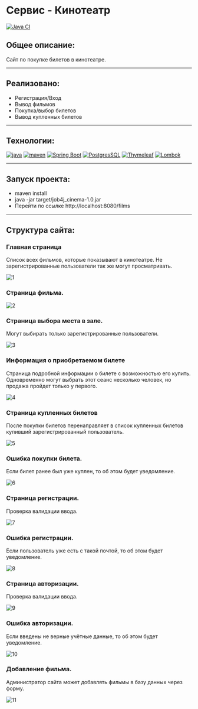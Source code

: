 ﻿# Сервис - Кинотеатр
[![Java CI](https://github.com/PerpetuumEbner/job4j_cinema/actions/workflows/maven.yml/badge.svg)](https://github.com/PerpetuumEbner/job4j_cinema/actions/workflows/maven.yml)
## Общее описание:

Сайт по покупке билетов в кинотеатре.

***

## Реализовано:
* Регистрация/Вход
* Вывод фильмов
* Покупка/выбор билетов
* Вывод купленных билетов

***

## Технологии:
[![java](https://img.shields.io/badge/java-17-red)](https://www.java.com/)
[![maven](https://img.shields.io/badge/apache--maven-3.8.3-blue)](https://maven.apache.org/)
[![Spring Boot](https://img.shields.io/badge/Spring%20Boot-3.0.4-brightgreen)](https://spring.io/projects/spring-boot)
[![PostgresSQL](https://img.shields.io/badge/PostgreSQL-15-blue)](https://www.postgresql.org/)
[![Thymeleaf](https://img.shields.io/badge/Thymeleaf-3.1.1-green)](https://www.thymeleaf.org/)
[![Lombok](https://img.shields.io/badge/Lombok-1.18.26-red)](https://projectlombok.org/)

***

## Запуск проекта:
* maven install
* java -jar target/job4j_cinema-1.0.jar
* Перейти по ссылке http://localhost:8080/films

***

## Структура сайта:

### Главная страница
Список всех фильмов, которые показывают в кинотеатре. Не зарегистрированные пользователи так же могут просматривать.

![1](img/1.png)

### Страница фильма.

![2](img/2.png)

### Страница выбора места в зале.
Могут выбирать только зарегистрированные пользователи.

![3](img/3.png)

### Информация о приобретаемом билете
Страница подробной информации о билете с возможностью его купить. Одновременно могут выбрать этот сеанс несколько человек, но продажа пройдет только у первого.

![4](img/4.png)

### Страница купленных билетов
После покупки билетов перенаправляет в список купленных билетов купивший зарегистрированный пользователь.

![5](img/5.png)

### Ошибка покупки билета.
Если билет ранее был уже куплен, то об этом будет уведомление.

![6](img/6.png)

### Страница регистрации.
Проверка валидации ввода.

![7](img/7.png)

### Ошибка регистрации.
Если пользователь уже есть с такой почтой, то об этом будет уведомление.

![8](img/8.png)

### Страница авторизации.
Проверка валидации ввода.

![9](img/9.png)

### Ошибка авторизации.
Если введены не верные учётные данные, то об этом будет уведомление.

![10](img/10.png)

### Добавление фильма.
Администратор сайта может добавлять фильмы в базу данных через форму. 

![11](img/11.png)




